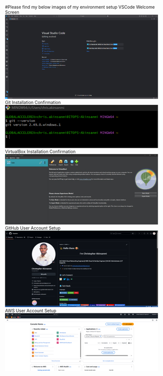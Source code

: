 #Please find my below images of my environment setup                                                                                                                                                                                                                                                                                                                                    VSCode Welcome Screen                                                                                                                                                                       ![VS Code Welcome Screen ](https://github.com/Swapdevs/tech-environment-setup/blob/main/screenshots/VS%20Code%20Welcome%20Screen.jpg)                                                                                                                                                                                                                                                   Git Installation Confirmation
![Git Installation Confirmation](https://github.com/Swapdevs/tech-environment-setup/blob/main/screenshots/Git%20Installation%20Confirmation.jpg)                                                                                                                                                                                                                                        VirtualBox Installation Confirmation
![VirtualBox Installation Confirmation](https://github.com/Swapdevs/tech-environment-setup/blob/main/screenshots/VirtualBox%20Installation%20Confirmation.jpg)                                                                                                                                                                                                                          GitHub User Account Setup
![GitHub User Account Setup](https://github.com/Swapdevs/tech-environment-setup/blob/main/screenshots/GitHub%20User%20Account%20Setup.jpg)                                                                                                                                                                                                                                              AWS User Account Setup
![AWS User Account Setup](https://github.com/Swapdevs/tech-environment-setup/blob/main/screenshots/AWS%20Management%20Console.jpg)                                                                                                                                                                                                     
